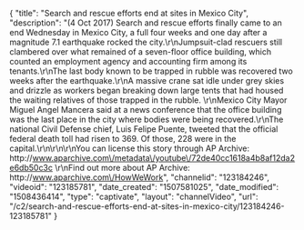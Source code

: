 {
    "title": "Search and rescue efforts end at sites in Mexico City",
    "description": "(4 Oct 2017) Search and rescue efforts finally came to an end Wednesday in Mexico City, a full four weeks and one day after a magnitude 7.1 earthquake rocked the city.\r\nJumpsuit-clad rescuers still clambered over what remained of a seven-floor office building, which counted an employment agency and accounting firm among its tenants.\r\nThe last body known to be trapped in rubble was recovered two weeks after the earthquake.\r\nA massive crane sat idle under grey skies and drizzle as workers began breaking down large tents that had housed the waiting relatives of those trapped in the rubble. \r\nMexico City Mayor Miguel Angel Mancera said at a news conference that the office building was the last place in the city where bodies were being recovered.\r\nThe national Civil Defense chief, Luis Felipe Puente, tweeted that the official federal death toll had risen to 369. Of those, 228 were in the capital.\r\n\r\n\r\nYou can license this story through AP Archive: http:\/\/www.aparchive.com\/metadata\/youtube\/72de40cc1618a4b8af12da2e6db50c3c \r\nFind out more about AP Archive: http:\/\/www.aparchive.com\/HowWeWork",
    "channelid": "123184246",
    "videoid": "123185781",
    "date_created": "1507581025",
    "date_modified": "1508436414",
    "type": "captivate",
    "layout": "channelVideo",
    "url": "\/c2\/search-and-rescue-efforts-end-at-sites-in-mexico-city\/123184246-123185781"
}